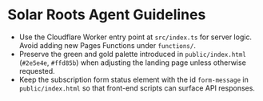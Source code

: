 # Solar Roots Agent Guidelines

- Use the Cloudflare Worker entry point at `src/index.ts` for server logic. Avoid adding new Pages Functions under `functions/`.
- Preserve the green and gold palette introduced in `public/index.html` (`#2e5e4e`, `#ffd85b`) when adjusting the landing page unless otherwise requested.
- Keep the subscription form status element with the id `form-message` in `public/index.html` so that front-end scripts can surface API responses.
